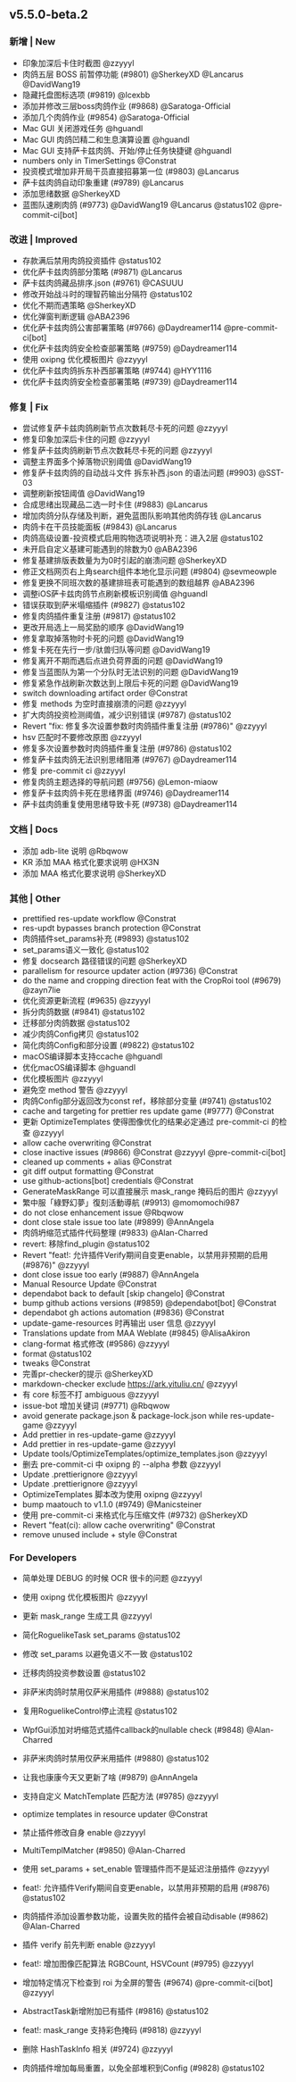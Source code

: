 ## v5.5.0-beta.2

### 新增 | New

* 印象加深后卡住时截图 @zzyyyl
* 肉鸽五层 BOSS 前暂停功能 (#9801) @SherkeyXD @Lancarus @DavidWang19
* 隐藏托盘图标选项 (#9819) @Icexbb
* 添加并修改三层boss肉鸽作业 (#9868) @Saratoga-Official
* 添加几个肉鸽作业 (#9854) @Saratoga-Official
* Mac GUI 关闭游戏任务 @hguandl
* Mac GUI 肉鸽凹精二和生息演算设置 @hguandl
* Mac GUI 支持萨卡兹肉鸽、开始/停止任务快捷键 @hguandl
* numbers only in TimerSettings @Constrat
* 投资模式增加非开局干员直接招募第一位 (#9803) @Lancarus
* 萨卡兹肉鸽自动印象重建 (#9789) @Lancarus
* 添加思绪数据 @SherkeyXD
* 蓝图队速刷肉鸽 (#9773) @DavidWang19 @Lancarus @status102 @pre-commit-ci[bot]

### 改进 | Improved

* 存款满后禁用肉鸽投资插件 @status102
* 优化萨卡兹肉鸽部分策略 (#9871) @Lancarus
* 萨卡兹肉鸽藏品排序.json (#9761) @CASUUU
* 修改开始战斗时的理智药输出分隔符 @status102
* 优化不期而遇策略 @SherkeyXD
* 优化弹窗判断逻辑 @ABA2396
* 优化萨卡兹肉鸽公害部署策略 (#9766) @Daydreamer114 @pre-commit-ci[bot]
* 优化萨卡兹肉鸽安全检查部署策略 (#9759) @Daydreamer114
* 使用 oxipng 优化模板图片 @zzyyyl
* 优化萨卡兹肉鸽拆东补西部署策略 (#9744) @HYY1116
* 优化萨卡兹肉鸽安全检查部署策略 (#9739) @Daydreamer114

### 修复 | Fix

* 尝试修复萨卡兹肉鸽刷新节点次数耗尽卡死的问题 @zzyyyl
* 修复印象加深后卡住的问题 @zzyyyl
* 修复萨卡兹肉鸽刷新节点次数耗尽卡死的问题 @zzyyyl
* 调整主界面多个掉落物识别阈值 @DavidWang19
* 修复萨卡兹肉鸽的自动战斗文件 拆东补西.json 的语法问题 (#9903) @SST-03
* 调整刷新按钮阈值 @DavidWang19
* 合成思绪出现藏品二选一时卡住 (#9883) @Lancarus
* 增加肉鸽分队存储及判断，避免蓝图队影响其他肉鸽存钱 @Lancarus
* 肉鸽卡在干员技能面板 (#9843) @Lancarus
* 肉鸽高级设置-投资模式启用购物选项说明补充：进入2层 @status102
* 未开启自定义基建可能遇到的除数为0 @ABA2396
* 修复基建排版表数量为为0时引起的崩溃问题 @SherkeyXD
* 修正文档网页右上角search组件本地化显示问题 (#9804) @sevmeowple
* 修复更换不同班次数的基建排班表可能遇到的数组越界 @ABA2396
* 调整iOS萨卡兹肉鸽节点刷新模板识别阈值 @hguandl
* 错误获取到萨米塌缩插件 (#9827) @status102
* 修复肉鸽插件重复注册 (#9817) @status102
* 更改开局选上一局奖励的顺序 @DavidWang19
* 修复拿取掉落物时卡死的问题 @DavidWang19
* 修复卡死在先行一步/驮兽归队等问题 @DavidWang19
* 修复离开不期而遇后点进负荷界面的问题 @DavidWang19
* 修复当蓝图队为第一个分队时无法识别的问题 @DavidWang19
* 修复紧急作战刷新次数达到上限后卡死的问题 @DavidWang19
* switch downloading artifact order @Constrat
* 修复 methods 为空时直接崩溃的问题 @zzyyyl
* 扩大肉鸽投资检测阈值，减少识别错误 (#9787) @status102
* Revert "fix: 修复多次设置参数时肉鸽插件重复注册 (#9786)" @zzyyyl
* hsv 匹配时不要修改原图 @zzyyyl
* 修复多次设置参数时肉鸽插件重复注册 (#9786) @status102
* 修复萨卡兹肉鸽无法识别思绪阻滞 (#9767) @Daydreamer114
* 修复 pre-commit ci @zzyyyl
* 修复肉鸽主题选择的导航问题 (#9756) @Lemon-miaow
* 修复萨卡兹肉鸽卡死在思绪界面 (#9746) @Daydreamer114
* 萨卡兹肉鸽重复使用思绪导致卡死 (#9738) @Daydreamer114

### 文档 | Docs

* 添加 adb-lite 说明 @Rbqwow
* KR 添加 MAA 格式化要求说明 @HX3N
* 添加 MAA 格式化要求说明 @SherkeyXD

### 其他 | Other

* prettified res-update workflow @Constrat
* res-updt bypasses branch protection @Constrat
* 肉鸽插件set_params补充 (#9893) @status102
* set_params语义一致化 @status102
* 修复 docsearch 路径错误的问题 @SherkeyXD
* parallelism for resource updater action (#9736) @Constrat
* do the name and cropping direction feat with the CropRoi tool (#9679) @zayn7lie
* 优化资源更新流程 (#9635) @zzyyyl
* 拆分肉鸽数据 (#9841) @status102
* 迁移部分肉鸽数据 @status102
* 减少肉鸽Config拷贝 @status102
* 简化肉鸽Config和部分设置 (#9822) @status102
* macOS编译脚本支持ccache @hguandl
* 优化macOS编译脚本 @hguandl
* 优化模板图片 @zzyyyl
* 避免空 method 警告 @zzyyyl
* 肉鸽Config部分返回改为const ref，移除部分变量 (#9741) @status102
* cache and targeting for prettier res update game (#9777) @Constrat
* 更新 OptimizeTemplates 使得图像优化的结果必定通过 pre-commit-ci 的检查 @zzyyyl
* allow cache overwriting @Constrat
* close inactive issues (#9866) @Constrat @zzyyyl @pre-commit-ci[bot]
* cleaned up comments + alias @Constrat
* git diff output formatting @Constrat
* use github-actions[bot] credentials @Constrat
* GenerateMaskRange 可以直接展示 mask_range 掩码后的图片 @zzyyyl
* 繁中服「綠野幻夢」復刻活動導航 (#9913) @momomochi987
* do not close enhancement issue @Rbqwow
* dont close stale issue too late (#9899) @AnnAngela
* 肉鸽坍缩范式插件代码整理 (#9833) @Alan-Charred
* revert: 移除find_plugin @status102
* Revert "feat!: 允许插件Verify期间自变更enable，以禁用非预期的启用 (#9876)" @zzyyyl
* dont close issue too early (#9887) @AnnAngela
* Manual Resource Update @Constrat
* dependabot back to default [skip changelo] @Constrat
* bump github actions versions (#9859) @dependabot[bot] @Constrat
* dependabot gh actions automation (#9836) @Constrat
* update-game-resources 时再输出 user 信息 @zzyyyl
* Translations update from MAA Weblate (#9845) @AlisaAkiron
* clang-format 格式修改 (#9586) @zzyyyl
* format @status102
* tweaks @Constrat
* 完善pr-checker的提示 @SherkeyXD
* markdown-checker exclude https://ark.yituliu.cn/ @zzyyyl
* 有 core 标签不打 ambiguous @zzyyyl
* issue-bot 增加关键词 (#9771) @Rbqwow
* avoid generate package.json & package-lock.json while res-update-game @zzyyyl
* Add prettier in res-update-game @zzyyyl
* Add prettier in res-update-game @zzyyyl
* Update tools/OptimizeTemplates/optimize_templates.json @zzyyyl
* 删去 pre-commit-ci 中 oxipng 的 --alpha 参数 @zzyyyl
* Update .prettierignore @zzyyyl
* Update .prettierignore @zzyyyl
* OptimizeTemplates 脚本改为使用 oxipng @zzyyyl
* bump maatouch to v1.1.0 (#9749) @Manicsteiner
* 使用 pre-commit-ci 来格式化与压缩文件 (#9732) @SherkeyXD
* Revert "feat(ci): allow cache overwriting" @Constrat
* remove unused include + style @Constrat

### For Developers

* 简单处理 DEBUG 的时候 OCR 很卡的问题 @zzyyyl
* 使用 oxipng 优化模板图片 @zzyyyl
* 更新 mask_range 生成工具 @zzyyyl
* 简化RoguelikeTask set_params @status102
* 修改 set_params 以避免语义不一致 @status102
* 迁移肉鸽投资参数设置 @status102
* 非萨米肉鸽时禁用仅萨米用插件 (#9888) @status102
* 复用RoguelikeControl停止流程 @status102
* WpfGui添加对坍缩范式插件callback的nullable check (#9848) @Alan-Charred
* 非萨米肉鸽时禁用仅萨米用插件 (#9880) @status102
* 让我也康康今天又更新了啥 (#9879) @AnnAngela

* 支持自定义 MatchTemplate 匹配方法 (#9785) @zzyyyl
* optimize templates in resource updater @Constrat
* 禁止插件修改自身 enable @zzyyyl
* MultiTemplMatcher (#9850) @Alan-Charred
* 使用 set_params + set_enable 管理插件而不是延迟注册插件 @zzyyyl
* feat!: 允许插件Verify期间自变更enable，以禁用非预期的启用 (#9876) @status102
* 肉鸽插件添加设置参数功能，设置失败的插件会被自动disable (#9862) @Alan-Charred
* 插件 verify 前先判断 enable @zzyyyl
* feat!: 增加图像匹配算法 RGBCount, HSVCount (#9795) @zzyyyl
* 增加特定情况下检查到 roi 为全屏的警告 (#9674) @pre-commit-ci[bot] @zzyyyl
* AbstractTask新增附加已有插件 (#9816) @status102
* feat!: mask_range 支持彩色掩码 (#9818) @zzyyyl
* 删除 HashTaskInfo 相关 (#9724) @zzyyyl
* 肉鸽插件增加每局重置，以免全部堆积到Config (#9828) @status102

